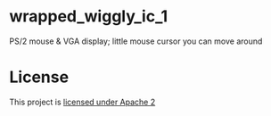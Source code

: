 # wrapped_wiggly_ic_1

PS/2 mouse & VGA display; little mouse cursor you can move around

# License

This project is [licensed under Apache 2](LICENSE)
